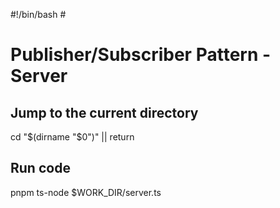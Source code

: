 #!/bin/bash # <!-- markdownlint-disable-line MD018 MD041 -->

# Publisher/Subscriber Pattern - Server

## Jump to the current directory

cd "$(dirname "$0")" || return

## Run code

pnpm ts-node $WORK_DIR/server.ts
